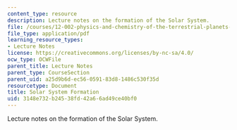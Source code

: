 ```yaml
---
content_type: resource
description: Lecture notes on the formation of the Solar System.
file: /courses/12-002-physics-and-chemistry-of-the-terrestrial-planets-fall-2008/3148e732b24538fd42a66ad49ce40bf0_MIT12_002f08_lec2.pdf
file_type: application/pdf
learning_resource_types:
- Lecture Notes
license: https://creativecommons.org/licenses/by-nc-sa/4.0/
ocw_type: OCWFile
parent_title: Lecture Notes
parent_type: CourseSection
parent_uid: a25d9b6d-ec56-0591-83d8-1486c530f35d
resourcetype: Document
title: Solar System Formation
uid: 3148e732-b245-38fd-42a6-6ad49ce40bf0
---
```

Lecture notes on the formation of the Solar System.